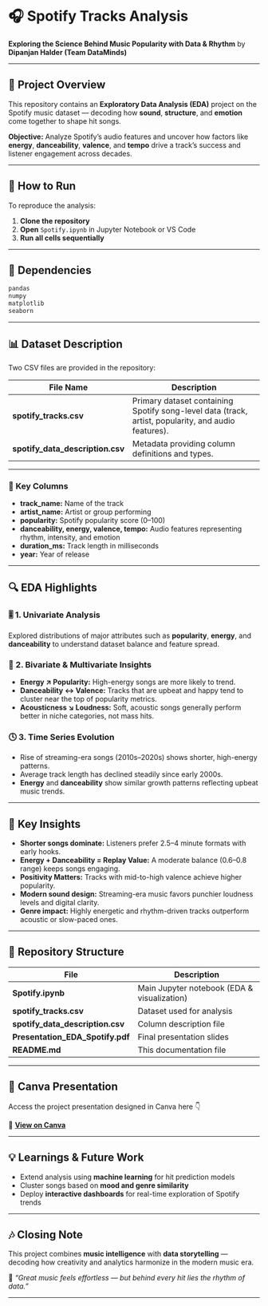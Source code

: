 

# 🎧 Spotify Tracks Analysis

**Exploring the Science Behind Music Popularity with Data & Rhythm**
by **Dipanjan Halder (Team DataMinds)**

---

## 🧭 Project Overview

This repository contains an **Exploratory Data Analysis (EDA)** project on the Spotify music dataset — decoding how **sound**, **structure**, and **emotion** come together to shape hit songs.

**Objective:** Analyze Spotify’s audio features and uncover how factors like **energy**, **danceability**, **valence**, and **tempo** drive a track’s success and listener engagement across decades.

---

## 🚀 How to Run

To reproduce the analysis:

1. **Clone the repository**
2. **Open** `Spotify.ipynb` in Jupyter Notebook or VS Code
3. **Run all cells sequentially**

---

## 🔧 Dependencies

```bash
pandas  
numpy  
matplotlib  
seaborn  
```

---

## 📊 Dataset Description

Two CSV files are provided in the repository:

| File Name                        | Description                                                                                         |
| -------------------------------- | --------------------------------------------------------------------------------------------------- |
| **spotify_tracks.csv**           | Primary dataset containing Spotify song-level data (track, artist, popularity, and audio features). |
| **spotify_data_description.csv** | Metadata providing column definitions and types.                                                    |

---

### 🎼 Key Columns

* **track_name:** Name of the track
* **artist_name:** Artist or group performing
* **popularity:** Spotify popularity score (0–100)
* **danceability, energy, valence, tempo:** Audio features representing rhythm, intensity, and emotion
* **duration_ms:** Track length in milliseconds
* **year:** Year of release

---

## 🔍 EDA Highlights

### 🎚️ 1. Univariate Analysis

Explored distributions of major attributes such as **popularity**, **energy**, and **danceability** to understand dataset balance and feature spread.

### 🔗 2. Bivariate & Multivariate Insights

* **Energy ↗ Popularity:** High-energy songs are more likely to trend.
* **Danceability ↔ Valence:** Tracks that are upbeat and happy tend to cluster near the top of popularity metrics.
* **Acousticness ↘ Loudness:** Soft, acoustic songs generally perform better in niche categories, not mass hits.

### 🕓 3. Time Series Evolution

* Rise of streaming-era songs (2010s–2020s) shows shorter, high-energy patterns.
* Average track length has declined steadily since early 2000s.
* **Energy** and **danceability** show similar growth patterns reflecting upbeat music trends.

---

## 🎯 Key Insights

* **Shorter songs dominate:** Listeners prefer 2.5–4 minute formats with early hooks.
* **Energy + Danceability = Replay Value:** A moderate balance (0.6–0.8 range) keeps songs engaging.
* **Positivity Matters:** Tracks with mid-to-high valence achieve higher popularity.
* **Modern sound design:** Streaming-era music favors punchier loudness levels and digital clarity.
* **Genre impact:** Highly energetic and rhythm-driven tracks outperform acoustic or slow-paced ones.

---

## 🧩 Repository Structure

| File                             | Description                                 |
| -------------------------------- | ------------------------------------------- |
| **Spotify.ipynb**                | Main Jupyter notebook (EDA & visualization) |
| **spotify_tracks.csv**           | Dataset used for analysis                   |
| **spotify_data_description.csv** | Column description file                     |
| **Presentation_EDA_Spotify.pdf** | Final presentation slides                   |
| **README.md**                    | This documentation file                     |

---

## 🎨 Canva Presentation

Access the project presentation designed in Canva here 👇

🔗 **[View on Canva](https://www.canva.com/design/DAG05Ud3ipo/ntGzZYhJkjoP_LoCNt4bDA/edit?utm_content=DAG05Ud3ipo&utm_campaign=designshare&utm_medium=link2&utm_source=sharebutton)**

---

## 💡 Learnings & Future Work

* Extend analysis using **machine learning** for hit prediction models
* Cluster songs based on **mood and genre similarity**
* Deploy **interactive dashboards** for real-time exploration of Spotify trends

---

## 🎶 Closing Note

This project combines **music intelligence** with **data storytelling** — decoding how creativity and analytics harmonize in the modern music era.

💫 *“Great music feels effortless — but behind every hit lies the rhythm of data.”*

---

